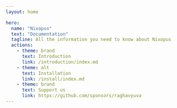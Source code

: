 ```yaml
---
layout: home

hero:
  name: "Nixopus"
  text: "Documentation"
  tagline: All the information you need to know about Nixopus
  actions:
    - theme: brand
      text: Introduction
      link: /introduction/index.md
    - theme: alt
      text: Installation
      link: /install/index.md
    - theme: brand
      text: Support us
      link: https://github.com/sponsors/raghavyuva
---
```



<SponsorsMarquee />
